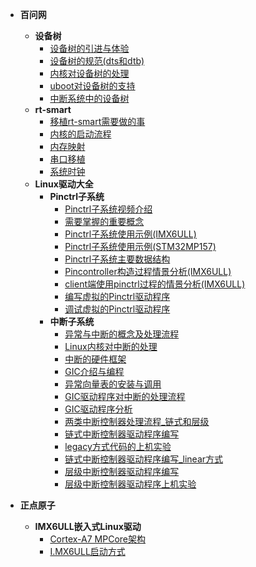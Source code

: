 - **百问网**
  - **设备树**
    - [设备树的引进与体验](/_docs/course/100ask/devicetree/01_设备树的引进与体验.md)
    - [设备树的规范(dts和dtb)](/_docs/course/100ask/devicetree/02_设备树的规范(dts和dtb).md)
    - [内核对设备树的处理](/_docs/course/100ask/devicetree/03_内核对设备树的处理.md)
    - [uboot对设备树的支持](/_docs/course/100ask/devicetree/04_uboot对设备树的支持.md)
    - [中断系统中的设备树](/_docs/course/100ask/devicetree/05_中断系统中的设备树.md)
  - **rt-smart**
    - [移植rt-smart需要做的事](/_docs/course/100ask/rt-smart/01_移植rt-smart需要做的事.md)
    - [内核的启动流程](/_docs/course/100ask/rt-smart/02_内核的启动流程.md)
    - [内存映射](/_docs/course/100ask/rt-smart/03_内存映射.md)
    - [串口移植](/_docs/course/100ask/rt-smart/04_串口移植.md)
    - [系统时钟](/_docs/course/100ask/rt-smart/05_系统时钟.md)
  - **Linux驱动大全**
    - **Pinctrl子系统**
      - [Pinctrl子系统视频介绍](/_docs/course/100ask/driver_summa/pinctrl/01_Pinctrl子系统视频介绍.md)
      - [需要掌握的重要概念](/_docs/course/100ask/driver_summa/pinctrl/02_需要掌握的重要概念.md)
      - [Pinctrl子系统使用示例(IMX6ULL)](/_docs/course/100ask/driver_summa/pinctrl/03_Pinctrl子系统使用示例_基于IMX6ULL.md)
      - [Pinctrl子系统使用示例(STM32MP157)](/_docs/course/100ask/driver_summa/pinctrl/03_Pinctrl子系统使用示例_基于STM32MP157.md)
      - [Pinctrl子系统主要数据结构](/_docs/course/100ask/driver_summa/pinctrl/04_Pinctrl子系统主要数据结构.md)
      - [Pincontroller构造过程情景分析(IMX6ULL)](/_docs/course/100ask/driver_summa/pinctrl/05_Pincontroller构造过程情景分析_基于IMX6ULL.md)
      - [client端使用pinctrl过程的情景分析(IMX6ULL)](/_docs/course/100ask/driver_summa/pinctrl/06_client端使用pinctrl过程的情景分析_基于IMX6ULL.md)
      - [编写虚拟的Pinctrl驱动程序](/_docs/course/100ask/driver_summa/pinctrl/07_编写虚拟的Pinctrl驱动程序.md)
      - [调试虚拟的Pinctrl驱动程序](/_docs/course/100ask/driver_summa/pinctrl/08_调试虚拟的Pinctrl驱动程序.md)
    - **中断子系统**
      - [异常与中断的概念及处理流程](/_docs/course/100ask/driver_summa/interrupt/01_异常与中断的概念及处理流程.md)
      - [Linux内核对中断的处理](/_docs/course/100ask/driver_summa/interrupt/02_Linux内核对中断的处理.md)
      - [中断的硬件框架](/_docs/course/100ask/driver_summa/interrupt/09_中断的硬件框架.md)
      - [GIC介绍与编程](/_docs/course/100ask/driver_summa/interrupt/10_GIC介绍与编程.md)
      - [异常向量表的安装与调用](/_docs/course/100ask/driver_summa/interrupt/11_异常向量表的安装与调用.md)
      - [GIC驱动程序对中断的处理流程](/_docs/course/100ask/driver_summa/interrupt/12_GIC驱动程序对中断的处理流程.md)
      - [GIC驱动程序分析](/_docs/course/100ask/driver_summa/interrupt/13_GIC驱动程序分析.md)
      - [两类中断控制器处理流程_链式和层级](/_docs/course/100ask/driver_summa/interrupt/14_两类中断控制器处理流程_链式和层级.md)
      - [链式中断控制器驱动程序编写](/_docs/course/100ask/driver_summa/interrupt/15_链式中断控制器驱动程序编写.md)
      - [legacy方式代码的上机实验](/_docs/course/100ask/driver_summa/interrupt/16_legacy方式代码的上机实验.md)
      - [链式中断控制器驱动程序编写_linear方式](/_docs/course/100ask/driver_summa/interrupt/17_链式中断控制器驱动程序编写_linear方式.md)
      - [层级中断控制器驱动程序编写](/_docs/course/100ask/driver_summa/interrupt/18_层级中断控制器驱动程序编写.md)
      - [层级中断控制器驱动程序上机实验](/_docs/course/100ask/driver_summa/interrupt/19_层级中断控制器驱动程序上机实验.md)

- **正点原子**
  - **IMX6ULL嵌入式Linux驱动**
    - [Cortex-A7 MPCore架构](/_docs/course/alientek/imx6ull_linux/Cortex-A7_MPCore架构.md)
    - [I.MX6ULL启动方式](/_docs/course/alientek/imx6ull_linux/I.MX6ULL启动方式.md)